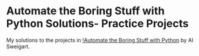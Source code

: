# Automate the Boring Stuff with Python Solutions- Practice Projects
My solutions to the projects in [!Automate the Boring Stuff with Python](https://automatetheboringstuff.com/) by AI Sweigart.

